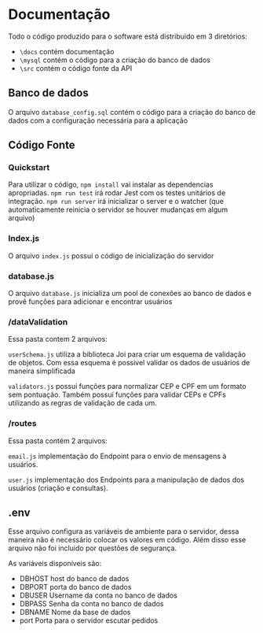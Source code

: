 # Documentação

Todo o código produzido para o software está distribuido em 3 diretórios:

- `\docs` contém documentação
- `\mysql` contém o código para a criação do banco de dados
- `\src` contém o código fonte da API


## Banco de dados
O arquivo `database_config.sql` contém o código para a criação do banco de dados com a configuração necessária para a aplicação

## Código Fonte

### Quickstart
Para utilizar o código, `npm install` vai instalar as dependencias apropriadas. `npm run test` irá rodar Jest com os testes unitários de integração. `npm run server` irá inicializar o server e o watcher (que automaticamente reinicia o servidor se houver mudanças em algum arquivo)

### Index.js
O arquivo `index.js` possui o código de inicialização do servidor

### database.js
O arquivo `database.js` inicializa um pool de conexôes ao banco de dados e provê funções para adicionar e encontrar usuários

### /dataValidation
Essa pasta contem 2 arquivos:

`userSchema.js` utiliza a biblioteca Joi para criar um esquema de validação de objetos. Com essa esquema é possivel validar os dados de usuários de maneira simplificada

`validators.js` possui funções para normalizar CEP e CPF em um formato sem pontuação. Também possuí funções para validar CEPs e CPFs utilizando as regras de validação de cada um.

### /routes
Essa pasta contém 2 arquivos:

`email.js` implementação do Endpoint para o envio de mensagens à usuários.

`user.js` implementação dos Endpoints para a manipulação de dados dos usuários (criação e consultas).

## .env
Esse arquivo configura as variáveis de ambiente para o servidor, dessa 
maneira não é necessário colocar os valores em código. Além disso esse 
arquivo não foi incluido por questões de segurança.

As variáveis disponíveis são:

- DBHOST host do banco de dados
- DBPORT porta do banco de dados
- DBUSER Username da conta no banco de dados 
- DBPASS Senha da conta no banco de dados
- DBNAME Nome da base de dados
- port Porta para o servidor escutar pedidos
